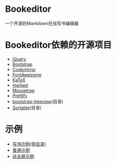# Bookeditor
一个开源的Markdown在线写书编辑器

# Bookeditor依赖的开源项目

- [jQuery](http://jquery.com/)
- [Bootstrap](https://v3.bootcss.com/)
- [Codemirror](http://codemirror.net/)
- [FontAwesome](http://fontawesome.io/)
- [KaTeX](https://khan.github.io/KaTeX/)
- [marked](https://github.com/chjj/marked)
- [Mousetrap](https://craig.is/killing/mice)
- [Prettify](https://github.com/google/code-prettify)
- [bootstrap-treeview](https://github.com/jonmiles/bootstrap-treeview)(目录)
- [Sortable](https://github.com/RubaXa/Sortable)(目录)

# 示例

- [写书示例(带目录)](http://www.beibq.cn/bookeditor/book)
- [普通示例](http://www.beibq.cn/bookeditor/common)
- [非全屏示例](http://www.beibq.cn/bookeditor/not-full)


